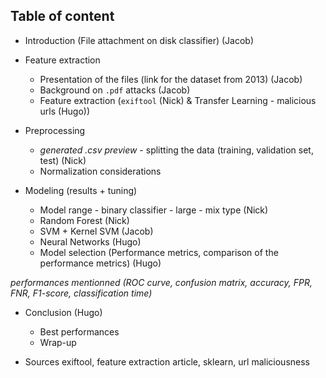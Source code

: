 ## Table of content

- Introduction
    (File attachment on disk classifier) (Jacob)

- Feature extraction
    - Presentation of the files (link for the dataset from 2013) (Jacob)
    - Background on `.pdf` attacks (Jacob)
    - Feature extraction (`exiftool` (Nick) & Transfer Learning - malicious urls (Hugo))


- Preprocessing
    - *generated .csv preview* - splitting the data (training, validation set, test) (Nick)
    - Normalization considerations


- Modeling (results + tuning) 
    - Model range -  binary classifier - large - mix type (Nick)
    - Random Forest (Nick)
    - SVM + Kernel SVM (Jacob)
    - Neural Networks (Hugo)
    - Model selection (Performance metrics, comparison of the performance metrics) (Hugo)

*performances mentionned (ROC curve, confusion matrix, accuracy, FPR, FNR, F1-score, classification time)*

- Conclusion (Hugo)
    - Best performances
    - Wrap-up


- Sources 
exiftool, feature extraction article, sklearn, url maliciousness